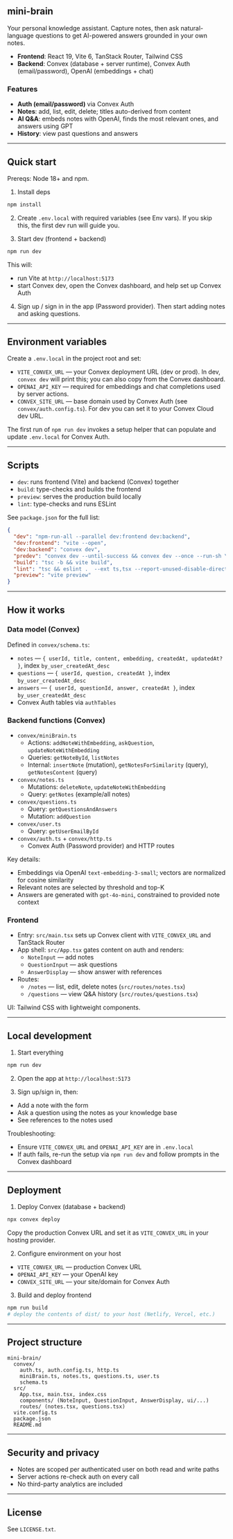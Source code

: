 ## mini-brain

Your personal knowledge assistant. Capture notes, then ask natural-language questions to get AI-powered answers grounded in your own notes.

- **Frontend**: React 19, Vite 6, TanStack Router, Tailwind CSS
- **Backend**: Convex (database + server runtime), Convex Auth (email/password), OpenAI (embeddings + chat)

### Features
- **Auth (email/password)** via Convex Auth
- **Notes**: add, list, edit, delete; titles auto-derived from content
- **AI Q&A**: embeds notes with OpenAI, finds the most relevant ones, and answers using GPT
- **History**: view past questions and answers

---

## Quick start

Prereqs: Node 18+ and npm.

1) Install deps
```bash
npm install
```

2) Create `.env.local` with required variables (see Env vars). If you skip this, the first dev run will guide you.

3) Start dev (frontend + backend)
```bash
npm run dev
```

This will:
- run Vite at `http://localhost:5173`
- start Convex dev, open the Convex dashboard, and help set up Convex Auth

4) Sign up / sign in in the app (Password provider). Then start adding notes and asking questions.

---

## Environment variables

Create a `.env.local` in the project root and set:

- `VITE_CONVEX_URL` — your Convex deployment URL (dev or prod). In dev, `convex dev` will print this; you can also copy from the Convex dashboard.
- `OPENAI_API_KEY` — required for embeddings and chat completions used by server actions.
- `CONVEX_SITE_URL` — base domain used by Convex Auth (see `convex/auth.config.ts`). For dev you can set it to your Convex Cloud dev URL.

The first run of `npm run dev` invokes a setup helper that can populate and update `.env.local` for Convex Auth.

---

## Scripts

- `dev`: runs frontend (Vite) and backend (Convex) together
- `build`: type-checks and builds the frontend
- `preview`: serves the production build locally
- `lint`: type-checks and runs ESLint

See `package.json` for the full list:

```json
{
  "dev": "npm-run-all --parallel dev:frontend dev:backend",
  "dev:frontend": "vite --open",
  "dev:backend": "convex dev",
  "predev": "convex dev --until-success && convex dev --once --run-sh \"node setup.mjs --once\" && convex dashboard",
  "build": "tsc -b && vite build",
  "lint": "tsc && eslint .  --ext ts,tsx --report-unused-disable-directives --max-warnings 0",
  "preview": "vite preview"
}
```

---

## How it works

### Data model (Convex)
Defined in `convex/schema.ts`:
- `notes` — `{ userId, title, content, embedding, createdAt, updatedAt? }`, index `by_user_createdAt_desc`
- `questions` — `{ userId, question, createdAt }`, index `by_user_createdAt_desc`
- `answers` — `{ userId, questionId, answer, createdAt }`, index `by_user_createdAt_desc`
- Convex Auth tables via `authTables`

### Backend functions (Convex)
- `convex/miniBrain.ts`
  - Actions: `addNoteWithEmbedding`, `askQuestion`, `updateNoteWithEmbedding`
  - Queries: `getNoteById`, `listNotes`
  - Internal: `insertNote` (mutation), `getNotesForSimilarity` (query), `getNotesContent` (query)
- `convex/notes.ts`
  - Mutations: `deleteNote`, `updateNoteWithEmbedding`
  - Query: `getNotes` (example/all notes)
- `convex/questions.ts`
  - Query: `getQuestionsAndAnswers`
  - Mutation: `addQuestion`
- `convex/user.ts`
  - Query: `getUserEmailById`
- `convex/auth.ts` + `convex/http.ts`
  - Convex Auth (Password provider) and HTTP routes

Key details:
- Embeddings via OpenAI `text-embedding-3-small`; vectors are normalized for cosine similarity
- Relevant notes are selected by threshold and top-K
- Answers are generated with `gpt-4o-mini`, constrained to provided note context

### Frontend
- Entry: `src/main.tsx` sets up Convex client with `VITE_CONVEX_URL` and TanStack Router
- App shell: `src/App.tsx` gates content on auth and renders:
  - `NoteInput` — add notes
  - `QuestionInput` — ask questions
  - `AnswerDisplay` — show answer with references
- Routes:
  - `/notes` — list, edit, delete notes (`src/routes/notes.tsx`)
  - `/questions` — view Q&A history (`src/routes/questions.tsx`)

UI: Tailwind CSS with lightweight components.

---

## Local development

1) Start everything
```bash
npm run dev
```

2) Open the app at `http://localhost:5173`

3) Sign up/sign in, then:
- Add a note with the form
- Ask a question using the notes as your knowledge base
- See references to the notes used

Troubleshooting:
- Ensure `VITE_CONVEX_URL` and `OPENAI_API_KEY` are in `.env.local`
- If auth fails, re-run the setup via `npm run dev` and follow prompts in the Convex dashboard

---

## Deployment

1) Deploy Convex (database + backend)
```bash
npx convex deploy
```
Copy the production Convex URL and set it as `VITE_CONVEX_URL` in your hosting provider.

2) Configure environment on your host
- `VITE_CONVEX_URL` — production Convex URL
- `OPENAI_API_KEY` — your OpenAI key
- `CONVEX_SITE_URL` — your site/domain for Convex Auth

3) Build and deploy frontend
```bash
npm run build
# deploy the contents of dist/ to your host (Netlify, Vercel, etc.)
```

---

## Project structure

```
mini-brain/
  convex/
    auth.ts, auth.config.ts, http.ts
    miniBrain.ts, notes.ts, questions.ts, user.ts
    schema.ts
  src/
    App.tsx, main.tsx, index.css
    components/ (NoteInput, QuestionInput, AnswerDisplay, ui/...)
    routes/ (notes.tsx, questions.tsx)
  vite.config.ts
  package.json
  README.md
```

---

## Security and privacy
- Notes are scoped per authenticated user on both read and write paths
- Server actions re-check auth on every call
- No third-party analytics are included

---

## License
See `LICENSE.txt`.
